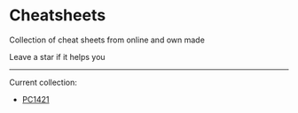 # Cheatsheets
Collection of cheat sheets from online and own made

Leave a star if it helps you
___

Current collection:

- [PC1421](https://github.com/ddx-510/Cheatsheets/blob/main/PC1421.md)
